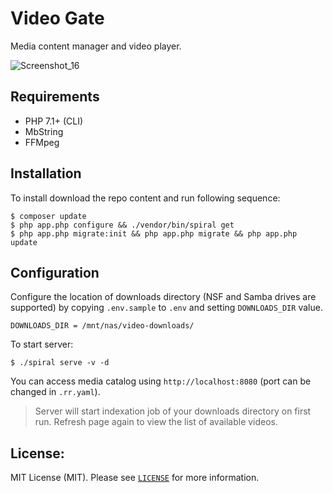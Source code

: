 # Video Gate
Media content manager and video player. 

![Screenshot_16](https://user-images.githubusercontent.com/796136/58380420-79c2d600-7fb9-11e9-8ede-5320c732480f.png)

## Requirements
* PHP 7.1+ (CLI)
* MbString
* FFMpeg

## Installation
To install download the repo content and run following sequence:

```
$ composer update
$ php app.php configure && ./vendor/bin/spiral get 
$ php app.php migrate:init && php app.php migrate && php app.php update
```

## Configuration
Configure the location of downloads directory (NSF and Samba drives are supported) by copying `.env.sample` to `.env` and setting `DOWNLOADS_DIR` value.

```dotenv
DOWNLOADS_DIR = /mnt/nas/video-downloads/
```

To start server:

``` 
$ ./spiral serve -v -d
```

You can access media catalog using `http://localhost:8080` (port can be changed in `.rr.yaml`).

> Server will start indexation job of your downloads directory on first run. Refresh page again to view the list of available videos.

License:
--------
MIT License (MIT). Please see [`LICENSE`](./LICENSE) for more information.
